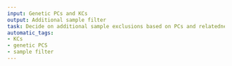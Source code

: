 ```yaml
---
input: Genetic PCs and KCs
output: Additional sample filter
task: Decide on additional sample exclusions based on PCs and relatedness
automatic_tags:
- KCs
- genetic PCS
- sample filter
---
```

